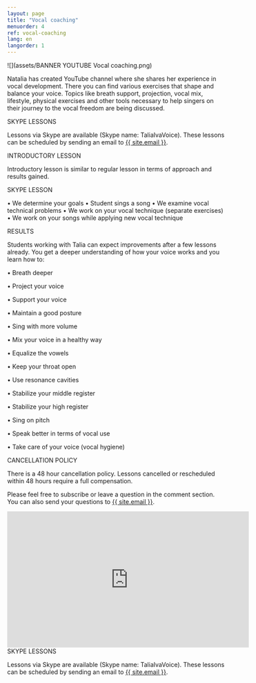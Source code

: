 ```yaml
---
layout: page
title: "Vocal coaching"
menuorder: 4
ref: vocal-coaching
lang: en
langorder: 1
---
```


![](assets/BANNER YOUTUBE Vocal coaching.png)

Natalia has created YouTube channel where she shares her experience in vocal development. There you can find various exercises that shape and balance your voice. Topics like breath support, projection, vocal mix, lifestyle, physical exercises and other tools necessary to help singers on their journey to the vocal freedom are being discussed. 

SKYPE LESSONS

Lessons via Skype are available (Skype name: TaliaIvaVoice). These lessons can be scheduled by sending an email to <a href="mailto:{{ site.email }}">{{ site.email }}</a>.

INTRODUCTORY LESSON

Introductory lesson is similar to regular lesson in terms of approach and results gained.

SKYPE LESSON

•	We determine your goals
•	Student sings a song
•	We examine vocal technical problems
•	We work on your vocal technique (separate exercises)
•	We work on your songs while applying new vocal technique 


RESULTS


Students working with Talia can expect improvements after a few lessons already. You get a deeper understanding of how your voice works and you learn how to:


•	Breath deeper

•	Project your voice

•	Support your voice

•	Maintain a good posture

•	Sing with more volume

•	Mix your voice in a healthy way

•	Equalize the vowels

•	Keep your throat open

•	Use resonance cavities

•	Stabilize your middle register

•	Stabilize your high register

•	Sing on pitch

•	Speak better in terms of vocal use

•	Take care of your voice (vocal hygiene)


CANCELLATION POLICY


There is a 48 hour cancellation policy. Lessons cancelled or rescheduled within 48 hours require a full compensation.


Please feel free to subscribe or leave a question in the comment section. You can also send your questions to <a href="mailto:{{ site.email }}">{{ site.email }}</a>.

<iframe width="560" height="315" src="https://www.youtube.com/embed/bNK8kpnJadM" frameborder="0" allow="autoplay; encrypted-media" allowfullscreen></iframe

SKYPE LESSONS

Lessons via Skype are available (Skype name: TaliaIvaVoice). These lessons can be scheduled by sending an email to <a href="mailto:{{ site.email }}">{{ site.email }}</a>.


